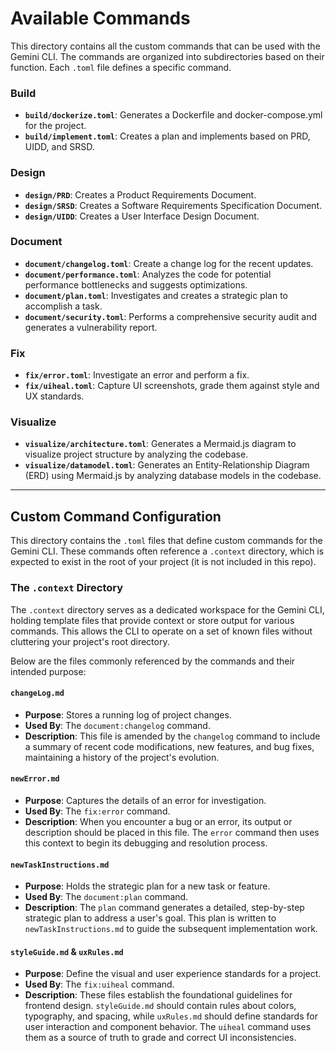 # Available Commands

This directory contains all the custom commands that can be used with the Gemini CLI. The commands are organized into subdirectories based on their function. Each `.toml` file defines a specific command.

### Build

- **`build/dockerize.toml`**: Generates a Dockerfile and docker-compose.yml for the project.
- **`build/implement.toml`**: Creates a plan and implements based on PRD, UIDD, and SRSD.

### Design

- **`design/PRD`**: Creates a Product Requirements Document.
- **`design/SRSD`**: Creates a Software Requirements Specification Document.
- **`design/UIDD`**: Creates a User Interface Design Document.

### Document

- **`document/changelog.toml`**: Create a change log for the recent updates.
- **`document/performance.toml`**: Analyzes the code for potential performance bottlenecks and suggests optimizations.
- **`document/plan.toml`**: Investigates and creates a strategic plan to accomplish a task.
- **`document/security.toml`**: Performs a comprehensive security audit and generates a vulnerability report.

### Fix

- **`fix/error.toml`**: Investigate an error and perform a fix.
- **`fix/uiheal.toml`**: Capture UI screenshots, grade them against style and UX standards.

### Visualize

- **`visualize/architecture.toml`**: Generates a Mermaid.js diagram to visualize project structure by analyzing the codebase.
- **`visualize/datamodel.toml`**: Generates an Entity-Relationship Diagram (ERD) using Mermaid.js by analyzing database models in the codebase.

---

## Custom Command Configuration

This directory contains the `.toml` files that define custom commands for the Gemini CLI. These commands often reference a `.context` directory, which is expected to exist in the root of your project (it is not included in this repo).

### The `.context` Directory

The `.context` directory serves as a dedicated workspace for the Gemini CLI, holding template files that provide context or store output for various commands. This allows the CLI to operate on a set of known files without cluttering your project's root directory.

Below are the files commonly referenced by the commands and their intended purpose:

#### `changeLog.md`

- **Purpose**: Stores a running log of project changes.
- **Used By**: The `document:changelog` command.
- **Description**: This file is amended by the `changelog` command to include a summary of recent code modifications, new features, and bug fixes, maintaining a history of the project's evolution.

#### `newError.md`

- **Purpose**: Captures the details of an error for investigation.
- **Used By**: The `fix:error` command.
- **Description**: When you encounter a bug or an error, its output or description should be placed in this file. The `error` command then uses this context to begin its debugging and resolution process.

#### `newTaskInstructions.md`

- **Purpose**: Holds the strategic plan for a new task or feature.
- **Used By**: The `document:plan` command.
- **Description**: The `plan` command generates a detailed, step-by-step strategic plan to address a user's goal. This plan is written to `newTaskInstructions.md` to guide the subsequent implementation work.

#### `styleGuide.md` & `uxRules.md`

- **Purpose**: Define the visual and user experience standards for a project.
- **Used By**: The `fix:uiheal` command.
- **Description**: These files establish the foundational guidelines for frontend design. `styleGuide.md` should contain rules about colors, typography, and spacing, while `uxRules.md` should define standards for user interaction and component behavior. The `uiheal` command uses them as a source of truth to grade and correct UI inconsistencies.
